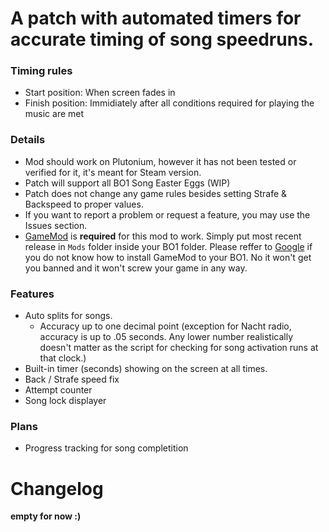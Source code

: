 # A patch with automated timers for accurate timing of song speedruns.

### Timing rules
- Start position: When screen fades in </br>
- Finish position: Immidiately after all conditions required for playing the music are met </br>

### Details
- Mod should work on Plutonium, however it has not been tested or verified for it, it's meant for Steam version. </br>
- Patch will support all BO1 Song Easter Eggs (WIP) </br>
- Patch does not change any game rules besides setting Strafe & Backspeed to proper values. </br>
- If you want to report a problem or request a feature, you may use the Issues section. </br>
- [GameMod](https://github.com/Nukem9/LinkerMod/releases/tag/v1.3.2) is **required** for this mod to work. Simply put most recent release in `Mods` folder inside your BO1 folder. Please reffer to [Google](https://www.google.com/search?q=black+ops+1+%22gamemod%22+installation) if you do not know how to install GameMod to your BO1. No it won't get you banned and it won't screw your game in any way.

### Features
- Auto splits for songs. 
    - Accuracy up to one decimal point (exception for Nacht radio, accuracy is up to .05 seconds. Any lower number realistically doesn't matter as the script for checking for song activation runs at that clock.)
- Built-in timer (seconds) showing on the screen at all times.
- Back / Strafe speed fix
- Attempt counter
- Song lock displayer

### Plans
- Progress tracking for song completition

# Changelog
**empty for now :)**